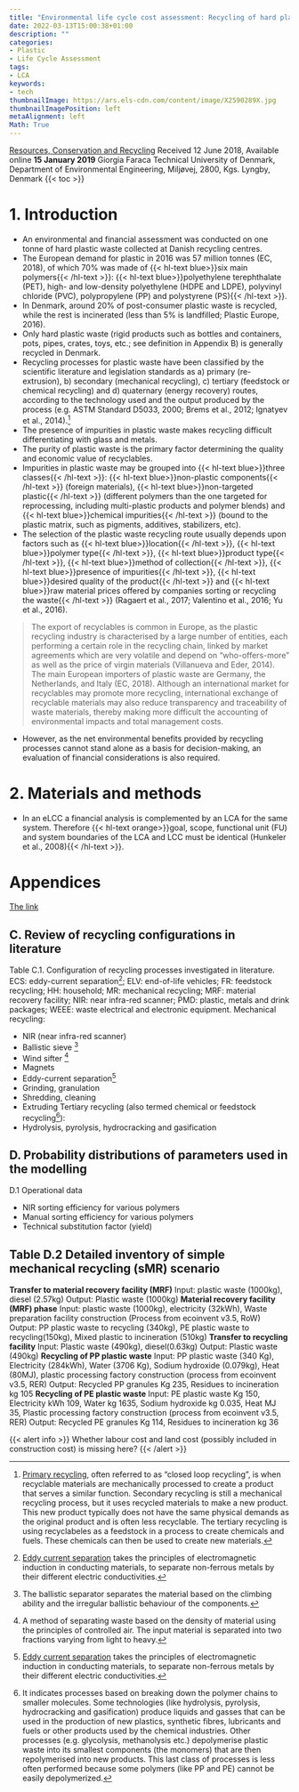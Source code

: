 ```yaml
---
title: "Environmental life cycle cost assessment: Recycling of hard plastic waste collected at Danish recycling centres"
date: 2022-03-13T15:00:38+01:00
description: ""
categories:
- Plastic
- Life Cycle Assessment
tags:
- LCA
keywords:
- tech
thumbnailImage: https://ars.els-cdn.com/content/image/X2590289X.jpg
thumbnailImagePosition: left
metaAlignment: left
Math: True
---
```

<!--more-->
[Resources, Conservation and Recycling](https://www.sciencedirect.com/science/article/pii/S092134491930014X?via%3Dihub)
Received 12 June 2018, Available online **15 January 2019**
Giorgia Faraca
Technical University of Denmark, Department of Environmental Engineering, Miljøvej, 2800, Kgs. Lyngby, Denmark
{{< toc >}}

# 1. Introduction
* An environmental and financial assessment was conducted on one tonne of hard plastic waste collected at Danish recycling centres.
* The European demand for plastic in 2016 was 57 million tonnes (EC, 2018), of which 70% was made of {{< hl-text blue>}}six main polymers{{< /hl-text >}}: {{< hl-text blue>}}polyethylene terephthalate (PET), high- and low-density polyethylene (HDPE and LDPE), polyvinyl chloride (PVC), polypropylene (PP) and polystyrene (PS){{< /hl-text >}}.
* In Denmark, around 20% of post-consumer plastic waste is recycled, while the rest is incinerated (less than 5% is landfilled; Plastic Europe, 2016).
* Only hard plastic waste (rigid products such as bottles and containers, pots, pipes, crates, toys, etc.; see definition in Appendix B) is generally recycled in Denmark.
* Recycling processes for plastic waste have been classified by the scientific literature and legislation standards as a) primary (re-extrusion), b) secondary (mechanical recycling), c) tertiary (feedstock or chemical recycling) and d) quaternary (energy recovery) routes, according to the technology used and the output produced by the process (e.g. ASTM Standard D5033, 2000; Brems et al., 2012; Ignatyev et al., 2014).[^astm]
* The presence of impurities in plastic waste makes recycling difficult differentiating with glass and metals.
* The purity of plastic waste is the primary factor determining the quality and economic value of recyclables.
* Impurities in plastic waste may be grouped into {{< hl-text blue>}}three classes{{< /hl-text >}}: {{< hl-text blue>}}non-plastic components{{< /hl-text >}} (foreign materials), {{< hl-text blue>}}non-targeted plastic{{< /hl-text >}} (different polymers than the one targeted for reprocessing, including multi-plastic products and polymer blends) and {{< hl-text blue>}}chemical impurities{{< /hl-text >}} (bound to the plastic matrix, such as pigments, additives, stabilizers, etc).
* The selection of the plastic waste recycling route usually depends upon factors such as {{< hl-text blue>}}location{{< /hl-text >}}, {{< hl-text blue>}}polymer type{{< /hl-text >}}, {{< hl-text blue>}}product type{{< /hl-text >}}, {{< hl-text blue>}}method of collection{{< /hl-text >}}, {{< hl-text blue>}}presence of impurities{{< /hl-text >}}, {{< hl-text blue>}}desired quality of the product{{< /hl-text >}} and {{< hl-text blue>}}raw material prices offered by companies sorting or recycling the waste{{< /hl-text >}} (Ragaert et al., 2017; Valentino et al., 2016; Yu et al., 2016).

> The export of recyclables is common in Europe, as the plastic recycling industry is characterised by a large number of entities, each performing a certain role in the recycling chain, linked by market agreements which are very volatile and depend on “who-offers-more” as well as the price of virgin materials (Villanueva and Eder, 2014). The main European importers of plastic waste are Germany, the Netherlands, and Italy (EC, 2018). Although an international market for recyclables may promote more recycling, international exchange of recyclable materials may also reduce transparency and traceability of waste materials, thereby making more difficult the accounting of environmental impacts and total management costs.

* However, as the net environmental benefits provided by recycling processes cannot stand alone as a basis for decision-making, an evaluation of financial considerations is also required.

# 2. Materials and methods
* In an eLCC a financial analysis is complemented by an LCA for the same system. Therefore {{< hl-text orange>}}goal, scope, functional unit (FU) and system boundaries of the LCA and LCC must be identical (Hunkeler et al., 2008){{< /hl-text >}}.


# Appendices
[The link](chrome-extension://efaidnbmnnnibpcajpcglclefindmkaj/viewer.html?pdfurl=https%3A%2F%2Fars.els-cdn.com%2Fcontent%2Fimage%2F1-s2.0-S092134491930014X-mmc1.pdf&clen=986132&chunk=true)
## C. Review of recycling configurations in literature
Table C.1. Configuration of recycling processes investigated in literature. ECS: eddy-current separation[^eddy]; ELV: end-of-life vehicles; FR: feedstock recycling; HH: household; MR: mechanical recycling; MRF: material recovery facility; NIR: near infra-red scanner; PMD: plastic, metals and drink packages; WEEE: waste electrical and electronic equipment.
Mechanical recycling:
* NIR (near infra-red scanner)
* Ballistic sieve [^bal]
* Wind sifter [^sif]
* Magnets
* Eddy-current separation[^eddy]
* Grinding, granulation
* Shredding, cleaning
* Extruding
Tertiary recycling (also termed chemical or feedstock recycling[^ter]):
* Hydrolysis, pyrolysis, hydrocracking and gasification

## D. Probability distributions of parameters used in the modelling
D.1 Operational data
* NIR sorting efficiency for various polymers
* Manual sorting efficiency for various polymers
* Technical substitution factor (yield)

## Table D.2 Detailed inventory of simple mechanical recycling (sMR) scenario
**Transfer to material recovery facility (MRF)**
Input: plastic waste (1000kg), diesel (2.57kg)
Output: Plastic waste (1000kg)
**Material recovery facility (MRF) phase**
Input: plastic waste (1000kg), electricity (32kWh), Waste preparation facility
construction (Process from ecoinvent v3.5, RoW)
Output: PP plastic waste to recycling (340kg), PE plastic waste to recycling(150kg),
Mixed plastic to incineration (510kg)
**Transfer to recycling facility**
Input: Plastic waste (490kg), diesel(0.63kg)
Output: Plastic waste (490kg)
**Recycling of PP plastic waste**
Input: PP plastic waste (340 Kg), Electricity (284kWh), Water (3706 Kg), Sodium hydroxide (0.079kg), Heat (80MJ), plastic processing factory construction (process from ecoinvent v3.5, RER)
Output: Recycled PP granules Kg 235, Residues to incineration kg 105
**Recycling of PE plastic waste**
Input: PE plastic waste Kg 150, Electricity kWh 109, Water kg 1635, Sodium hydroxide kg 0.035, Heat MJ 35, Plastic processing factory construction (process from ecoinvent v3.5, RER)
Output: Recycled PE granules Kg 114, Residues to incineration kg 36

{{< alert info >}} Whether labour cost and land cost (possibly included in construction cost) is missing here? {{< /alert >}}





[^astm]: [Primary recycling](chrome-extension://efaidnbmnnnibpcajpcglclefindmkaj/viewer.html?pdfurl=https%3A%2F%2Fboroughofambler.com%2Fdownload%2Ftrash__recycling%2FPRIMARY-SECONDARY-TERTIARY-RECYCLING-ARTICLE.pdf), often referred to as “closed loop recycling”, is when recyclable materials are mechanically processed to create a product that serves a similar function. Secondary recycling is still a mechanical recycling process, but it uses recycled materials to make a new product. This new product typically does not have the same physical demands as the original product and is often less recyclable. The tertiary recycling is using recyclabeles as a feedstock in a process to create chemicals and fuels. These chemicals can then be used to create new materials.
[^eddy]: [Eddy current separation](https://www.doitpoms.ac.uk/tlplib/recycling-metals/eddy_current.php) takes the principles of electromagnetic induction in conducting materials, to separate non-ferrous metals by their different electric conductivities.
[^bal]: The ballistic separator separates the material based on the climbing ability and the irregular ballistic behaviour of the components.
[^sif]: A method of separating waste based on the density of material using the principles of controlled air. The input material is separated into two fractions varying from light to heavy.
[^ter]: It indicates processes based on breaking down the polymer chains to smaller molecules. Some technologies (like hydrolysis, pyrolysis, hydrocracking and gasification) produce liquids and gasses that can be used in the production of new plastics, synthetic fibres, lubricants and fuels or other products used by the chemical industries. Other processes (e.g. glycolysis, methanolysis etc.) depolymerise plastic waste into its smallest components (the monomers) that are then repolymerised into new products. This last class of processes is less often performed because some polymers (like PP and PE) cannot be easily depolymerized.
